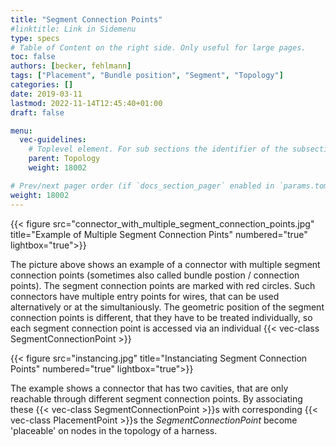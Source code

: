 ```yaml
---
title: "Segment Connection Points"
#linktitle: Link in Sidemenu
type: specs
# Table of Content on the right side. Only useful for large pages.
toc: false
authors: [becker, fehlmann]
tags: ["Placement", "Bundle position", "Segment", "Topology"]
categories: []
date: 2019-03-11
lastmod: 2022-11-14T12:45:40+01:00
draft: false

menu:
  vec-guidelines:
    # Toplevel element. For sub sections the identifier of the subsection
    parent: Topology
    weight: 18002

# Prev/next pager order (if `docs_section_pager` enabled in `params.toml`)
weight: 18002
---
```

{{< figure src="connector_with_multiple_segment_connection_points.jpg" title="Example of Multiple Segment Connection Pints" numbered="true" lightbox="true">}}

The picture above shows an example of a connector with multiple segment connection points (sometimes also called bundle postion / connection points). The segment connection points are marked with red circles. Such connectors have multiple entry points for wires, that can be used alternatively or at the simultaniously. The geometric position of the segment connection points is different, that they have to be treated individually, so each segment connection point is accessed via an individual {{< vec-class SegmentConnectionPoint >}} 

{{< figure src="instancing.jpg" title="Instanciating Segment Connection Points" numbered="true" lightbox="true">}}

The example shows a connector that has two cavities, that are only reachable through different segment connection points. By associating these {{< vec-class SegmentConnectionPoint >}}s with corresponding {{< vec-class PlacementPoint >}}s the *SegmentConnectionPoint* become 'placeable' on nodes in the topology of a harness.